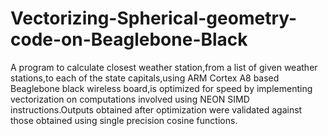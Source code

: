 # Vectorizing-Spherical-geometry-code-on-Beaglebone-Black

A program to calculate closest weather station,from a list of given weather stations,to each of the state capitals,using ARM Cortex A8 based Beaglebone black wireless board,is optimized for speed by implementing vectorization on computations involved using NEON SIMD instructions.Outputs obtained after optimization were validated against those obtained using single precision cosine functions. 
